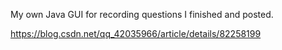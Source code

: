 My own Java GUI for recording questions I finished and posted.    

https://blog.csdn.net/qq_42035966/article/details/82258199    

